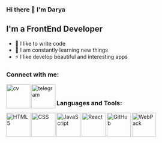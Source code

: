 ### Hi there 👋 I'm Darya

## I'm a FrontEnd Developer

- 💪 I like to write code
- 🥅 I am constantly learning new things
- ⚡ I like develop beautiful and interesting apps

### Connect with me:

[<img align="left" alt="cv" width="64px" src="https://img.icons8.com/nolan/64/parse-from-clipboard.png" />][cv]
[<img align="left" alt="telegram" width="64px" src="https://img.icons8.com/nolan/64/telegram-app.png" />][telegram]

<br />

### Languages and Tools:

<img align="left" alt="HTML5" width="64px" src="https://img.icons8.com/nolan/64/html-5.png" />
<img align="left" alt="CSS" width="64px" src="https://img.icons8.com/nolan/64/css-filetype.png" />
<img align="left" alt="JavaScript" width="64px" src="https://img.icons8.com/nolan/64/javascript.png" />
<img align="left" alt="React" width="64px" src="https://img.icons8.com/nolan/64/react-native.pn" />
<img align="left" alt="GitHub" width="64px" src="https://img.icons8.com/nolan/64/github.pn" />
<img align="left" alt="WebPack" width="64px" src="hhttps://img.icons8.com/dusk/64/000000/webpack.png" />

[cv]: https://daryaenina.github.io/CV/
[telegram]: https://t.me/DaryaRaud
